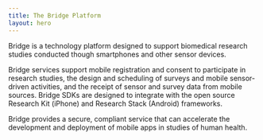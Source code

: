 ```yaml
---
title: The Bridge Platform
layout: hero
---
```


Bridge is a technology platform designed to support biomedical research studies conducted though smartphones and other sensor devices.

Bridge services support mobile registration and consent to participate in research studies, the design and scheduling of surveys and mobile sensor-driven activities, and the receipt of sensor and survey data from mobile sources.  Bridge SDKs are designed to integrate with the open source Research Kit (iPhone) and Research Stack (Android) frameworks.
        
Bridge provides a secure, compliant service that can accelerate the development and deployment of mobile apps in studies of human health.
